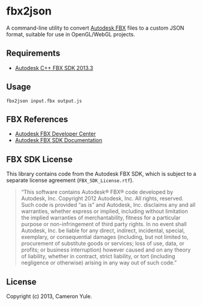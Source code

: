 # fbx2json 

A command-line utility to convert [Autodesk FBX](http://www.autodesk.com/developfbx) files to a custom JSON format, suitable for use in OpenGL/WebGL projects.

## Requirements

* [Autodesk C++ FBX SDK 2013.3](http://usa.autodesk.com/adsk/servlet/pc/item?siteID=123112&id=10775847)

## Usage

```
fbx2json input.fbx output.js
```

## FBX References

* [Autodesk FBX Developer Center](http://www.autodesk.com/developfbx)
* [Autodesk FBX SDK Documentation](http://www.autodesk.com/fbx-sdkdoc-2013-enu)

## FBX SDK License

This library contains code from the Autodesk FBX SDK, which is subject to a separate license agreement (`FBX_SDK_License.rtf`).

> “This software contains Autodesk® FBX® code developed by Autodesk, Inc. Copyright 2012 Autodesk, Inc. All rights, reserved. Such code is provided “as is” and Autodesk, Inc. disclaims any and all warranties, whether express or implied, including without limitation the implied warranties of merchantability, fitness for a particular purpose or non-infringement of third party rights. In no event shall Autodesk, Inc. be liable for any direct, indirect, incidental, special, exemplary, or consequential damages (including, but not limited to, procurement of substitute goods or services; loss of use, data, or profits; or business interruption) however caused and on any theory of liability, whether in contract, strict liability, or tort (including negligence or otherwise) arising in any way out of such code.”

## License

Copyright (c) 2013, Cameron Yule.